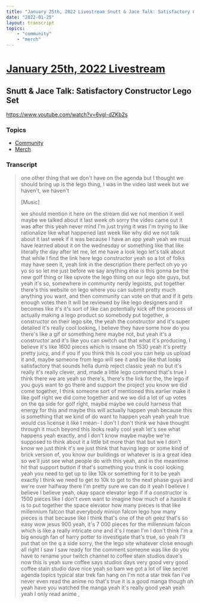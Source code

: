 ```yaml
---
title: "January 25th, 2022 Livestream Snutt & Jace Talk: Satisfactory Constructor Lego Set"
date: "2022-01-25"
layout: transcript
topics:
    - "community"
    - "merch"
---
```

# [January 25th, 2022 Livestream](../2022-01-25.md)
## Snutt & Jace Talk: Satisfactory Constructor Lego Set
https://www.youtube.com/watch?v=6vgl-dZKb2s

### Topics
* [Community](../topics/community.md)
* [Merch](../topics/merch.md)

### Transcript

> one other thing that we don't have on the agenda but I thought we should bring up is the lego thing, I was in the video last week but we haven't, we haven't
>
> [Music]
>
> we should mention it here on the stream did we not mention it well maybe we talked about it last week oh sorry the video came out it was after this yeah never mind I'm just trying it was I'm trying to like rationalize like what happened last week like why did we not talk about it last week if it was because I have an app yeah yeah we must have learned about it on the wednesday or something like that like literally the day after let me, let me have a look lego let's talk about that while I find the link here lego constructor yeah so a lot of folks may have seen it, yeah link in the description there perfect oh yo yo yo so so let me just before we say anything else is this gonna be the new golf thing or like upvote the lego thing on our lego site guys, but yeah it's so, somewhere in community nerdy legoists, put together there's this website on lego where you can submit pretty much anything you want, and then community can vote on that and if it gets enough votes then it will be reviewed by like lego designers and it becomes like it's it's sort of like can potentially kick off the process of actually making a lego product so somebody put together, a constructor on their lego site, the yeah the constructor and it's super detailed it's really cool looking, I believe they have some how do you there's like a gif or something here maybe not, but yeah it's a constructor and it's like you can switch out that what it's producing, I believe it's like 1600 pieces which is insane oh 1530 yeah it's pretty pretty juicy, and if you if you think this is cool you can help us upload it and, maybe someone from lego will see it and be like that looks satisfactory that sounds hella dumb reject classic yeah no but it's really it's really clever, and, made a little lego command that's true I think there we are yeah so there's, there's the link for the, the lego if you guys want to go there and support the project you know we did come together, I think someone sort of mentioned this earlier make it like golf right we did come together and we we did a lot of up votes on the qa side for golf right, maybe maybe we could harness that energy for this and maybe this will actually happen yeah because this is something that we kind of do want to happen yeah yeah yeah true would css license it like I mean- I don't I don't think we have thought through it much beyond this looks really cool yeah let's see what happens yeah exactly, and I don't know maybe maybe we're supposed to think about it a little bit more than that but we I don't know we just think it's we just think that having lego or some kind of brick version of, you know our buildings or whatever is is a great idea so we'll just see what people do with this yeah, and in the meantime hit that support button if that's something you think is cool looking yeah you need to get up to like 10k or something for it to be yeah exactly I think we need to get to 10k to get to the next phase guys and we're over halfway there I'm pretty sure we can do it yeah I believe I believe I believe yeah, okay space elevator lego if if a constructor is 1500 pieces like I don't even want to imagine how much of a hassle it is to put together the space elevator how many pieces is that like millennium falcon that everybody minion falcon lego how many pieces is that because like I think that's one of the oh geez that's so easy wow jesus 900 yeah, it's 7 000 pieces for the millennium falcon which is like a really intricate one and it's I mean I'm I don't think I'm a big enough fan of harry potter to investigate that's true, so yeah I'll put that on the q a side sorry, the the lego site whatever close enough all right I saw I saw ready for the comment someone was like do you have to rename your twitch channel to coffee stain studios dave's now this is yeah sure coffee says studios days very good very good coffee stain studio dave nice yeah so bam we got a lot of like secret agenda topics typical star trek fan hang on I'm not a star trek fan I've never even read the anime no that's true it is a good manga though oh yeah have you watched the manga yeah it's really good yeah yeah yeah I only read anime ,
